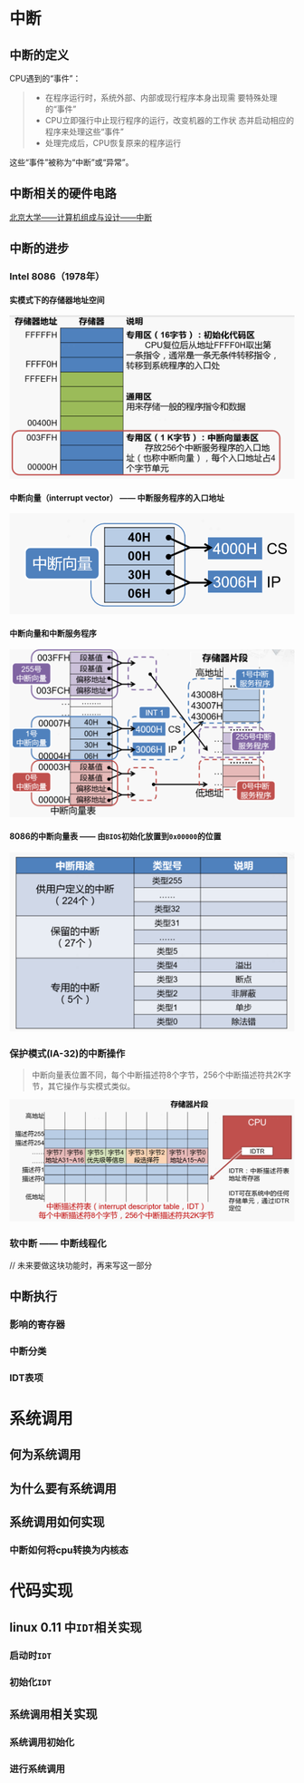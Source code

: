# 中断
## 中断的定义
CPU遇到的“事件”：

> - 在程序运行时，系统外部、内部或现行程序本身出现需 要特殊处理的“事件” 
> - CPU立即强行中止现行程序的运行，改变机器的工作状 态并启动相应的程序来处理这些“事件” 
> - 处理完成后，CPU恢复原来的程序运行

这些“事件”被称为“中断”或“异常”。
## 中断相关的硬件电路
[北京大学——计算机组成与设计——中断](https://www.bilibili.com/video/BV1tp4y197Av?p=46)
## 中断的进步
### Intel  8086（1978年） 

#### 实模式下的存储器地址空间 

![实模式下的存储器地址空间](README.assets/interrupt_space.png)

#### 中断向量（interrupt vector） —— 中断服务程序的入口地址 

![中断向量](README.assets/interrupt_vector.png)

#### 中断向量和中断服务程序

![中断向量和中断服务程序](README.assets/interrupt_service.png)

#### 8086的中断向量表 —— 由`BIOS`初始化放置到`0x00000`的位置

![8086的中断向量表](README.assets/interrupt_table.png)

### 保护模式(IA-32)的中断操作
> 中断向量表位置不同，每个中断描述符8个字节，256个中断描述符共2K字节，其它操作与实模式类似。

![保护模式的中断向量表](README.assets/interrupt_table_of_protect_mode.png)

### 软中断 —— 中断线程化
// 未来要做这块功能时，再来写这一部分

## 中断执行

### 影响的寄存器

### 中断分类

### IDT表项

# 系统调用
## 何为系统调用

## 为什么要有系统调用

## 系统调用如何实现

### 中断如何将cpu转换为内核态

# 代码实现
## linux 0.11 中`IDT`相关实现
### 启动时`IDT`

### 初始化`IDT`

## `系统调用`相关实现
### 系统调用初始化

### 进行系统调用
